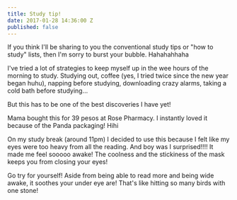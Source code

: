 ```yaml
---
title: Study tip!
date: 2017-01-28 14:36:00 Z
published: false
---
```


If you think I'll be sharing to you the conventional study tips or "how to study" lists, then I'm sorry to burst your bubble. Hahahahhaha 

I've tried a lot of strategies to keep myself up in the wee hours of the morning to study. Studying out, coffee (yes, I tried twice since the new year began huhu), napping before studying, downloading crazy alarms, taking a cold bath before studying...

But this has to be one of the best discoveries I have yet!  

Mama bought this for 39 pesos at Rose Pharmacy. I instantly loved it because of the Panda  packaging! Hihi

On my study break (around 11pm) I decided to use this because I felt like my eyes were too heavy from all the reading. And boy was I surprised!!!! It made me feel sooooo awake! The coolness and the stickiness of the mask keeps you from closing your eyes! 

Go try for yourself! Aside from being able to read more and being wide awake, it soothes your under eye are! That's like hitting so many birds with one stone! 